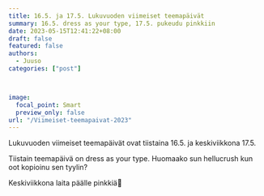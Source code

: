 ```yaml
---
title: 16.5. ja 17.5. Lukuvuoden viimeiset teemapäivät
summary: 16.5. dress as your type, 17.5. pukeudu pinkkiin
date: 2023-05-15T12:41:22+08:00
draft: false
featured: false
authors:
  - Juuso
categories: ["post"]



image:
  focal_point: Smart
  preview_only: false 
url: "/Viimeiset-teemapaivat-2023"
---
```


Lukuvuoden viimeiset teemapäivät ovat tiistaina 16.5. ja keskiviikkona 17.5.

Tiistain teemapäivä on dress as your type. Huomaako sun hellucrush kun oot kopioinu sen tyylin?

Keskiviikkona laita päälle pinkkiä🌺

